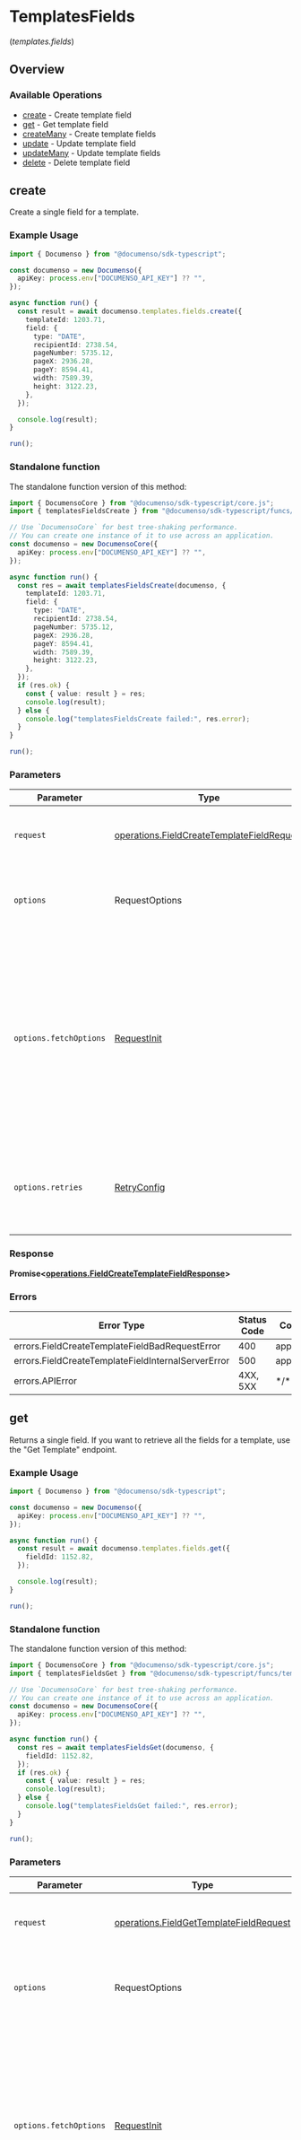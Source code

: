 # TemplatesFields
(*templates.fields*)

## Overview

### Available Operations

* [create](#create) - Create template field
* [get](#get) - Get template field
* [createMany](#createmany) - Create template fields
* [update](#update) - Update template field
* [updateMany](#updatemany) - Update template fields
* [delete](#delete) - Delete template field

## create

Create a single field for a template.

### Example Usage

<!-- UsageSnippet language="typescript" operationID="field-createTemplateField" method="post" path="/template/field/create" -->
```typescript
import { Documenso } from "@documenso/sdk-typescript";

const documenso = new Documenso({
  apiKey: process.env["DOCUMENSO_API_KEY"] ?? "",
});

async function run() {
  const result = await documenso.templates.fields.create({
    templateId: 1203.71,
    field: {
      type: "DATE",
      recipientId: 2738.54,
      pageNumber: 5735.12,
      pageX: 2936.28,
      pageY: 8594.41,
      width: 7589.39,
      height: 3122.23,
    },
  });

  console.log(result);
}

run();
```

### Standalone function

The standalone function version of this method:

```typescript
import { DocumensoCore } from "@documenso/sdk-typescript/core.js";
import { templatesFieldsCreate } from "@documenso/sdk-typescript/funcs/templatesFieldsCreate.js";

// Use `DocumensoCore` for best tree-shaking performance.
// You can create one instance of it to use across an application.
const documenso = new DocumensoCore({
  apiKey: process.env["DOCUMENSO_API_KEY"] ?? "",
});

async function run() {
  const res = await templatesFieldsCreate(documenso, {
    templateId: 1203.71,
    field: {
      type: "DATE",
      recipientId: 2738.54,
      pageNumber: 5735.12,
      pageX: 2936.28,
      pageY: 8594.41,
      width: 7589.39,
      height: 3122.23,
    },
  });
  if (res.ok) {
    const { value: result } = res;
    console.log(result);
  } else {
    console.log("templatesFieldsCreate failed:", res.error);
  }
}

run();
```

### Parameters

| Parameter                                                                                                                                                                      | Type                                                                                                                                                                           | Required                                                                                                                                                                       | Description                                                                                                                                                                    |
| ------------------------------------------------------------------------------------------------------------------------------------------------------------------------------ | ------------------------------------------------------------------------------------------------------------------------------------------------------------------------------ | ------------------------------------------------------------------------------------------------------------------------------------------------------------------------------ | ------------------------------------------------------------------------------------------------------------------------------------------------------------------------------ |
| `request`                                                                                                                                                                      | [operations.FieldCreateTemplateFieldRequest](../../models/operations/fieldcreatetemplatefieldrequest.md)                                                                       | :heavy_check_mark:                                                                                                                                                             | The request object to use for the request.                                                                                                                                     |
| `options`                                                                                                                                                                      | RequestOptions                                                                                                                                                                 | :heavy_minus_sign:                                                                                                                                                             | Used to set various options for making HTTP requests.                                                                                                                          |
| `options.fetchOptions`                                                                                                                                                         | [RequestInit](https://developer.mozilla.org/en-US/docs/Web/API/Request/Request#options)                                                                                        | :heavy_minus_sign:                                                                                                                                                             | Options that are passed to the underlying HTTP request. This can be used to inject extra headers for examples. All `Request` options, except `method` and `body`, are allowed. |
| `options.retries`                                                                                                                                                              | [RetryConfig](../../lib/utils/retryconfig.md)                                                                                                                                  | :heavy_minus_sign:                                                                                                                                                             | Enables retrying HTTP requests under certain failure conditions.                                                                                                               |

### Response

**Promise\<[operations.FieldCreateTemplateFieldResponse](../../models/operations/fieldcreatetemplatefieldresponse.md)\>**

### Errors

| Error Type                                         | Status Code                                        | Content Type                                       |
| -------------------------------------------------- | -------------------------------------------------- | -------------------------------------------------- |
| errors.FieldCreateTemplateFieldBadRequestError     | 400                                                | application/json                                   |
| errors.FieldCreateTemplateFieldInternalServerError | 500                                                | application/json                                   |
| errors.APIError                                    | 4XX, 5XX                                           | \*/\*                                              |

## get

Returns a single field. If you want to retrieve all the fields for a template, use the "Get Template" endpoint.

### Example Usage

<!-- UsageSnippet language="typescript" operationID="field-getTemplateField" method="get" path="/template/field/{fieldId}" -->
```typescript
import { Documenso } from "@documenso/sdk-typescript";

const documenso = new Documenso({
  apiKey: process.env["DOCUMENSO_API_KEY"] ?? "",
});

async function run() {
  const result = await documenso.templates.fields.get({
    fieldId: 1152.82,
  });

  console.log(result);
}

run();
```

### Standalone function

The standalone function version of this method:

```typescript
import { DocumensoCore } from "@documenso/sdk-typescript/core.js";
import { templatesFieldsGet } from "@documenso/sdk-typescript/funcs/templatesFieldsGet.js";

// Use `DocumensoCore` for best tree-shaking performance.
// You can create one instance of it to use across an application.
const documenso = new DocumensoCore({
  apiKey: process.env["DOCUMENSO_API_KEY"] ?? "",
});

async function run() {
  const res = await templatesFieldsGet(documenso, {
    fieldId: 1152.82,
  });
  if (res.ok) {
    const { value: result } = res;
    console.log(result);
  } else {
    console.log("templatesFieldsGet failed:", res.error);
  }
}

run();
```

### Parameters

| Parameter                                                                                                                                                                      | Type                                                                                                                                                                           | Required                                                                                                                                                                       | Description                                                                                                                                                                    |
| ------------------------------------------------------------------------------------------------------------------------------------------------------------------------------ | ------------------------------------------------------------------------------------------------------------------------------------------------------------------------------ | ------------------------------------------------------------------------------------------------------------------------------------------------------------------------------ | ------------------------------------------------------------------------------------------------------------------------------------------------------------------------------ |
| `request`                                                                                                                                                                      | [operations.FieldGetTemplateFieldRequest](../../models/operations/fieldgettemplatefieldrequest.md)                                                                             | :heavy_check_mark:                                                                                                                                                             | The request object to use for the request.                                                                                                                                     |
| `options`                                                                                                                                                                      | RequestOptions                                                                                                                                                                 | :heavy_minus_sign:                                                                                                                                                             | Used to set various options for making HTTP requests.                                                                                                                          |
| `options.fetchOptions`                                                                                                                                                         | [RequestInit](https://developer.mozilla.org/en-US/docs/Web/API/Request/Request#options)                                                                                        | :heavy_minus_sign:                                                                                                                                                             | Options that are passed to the underlying HTTP request. This can be used to inject extra headers for examples. All `Request` options, except `method` and `body`, are allowed. |
| `options.retries`                                                                                                                                                              | [RetryConfig](../../lib/utils/retryconfig.md)                                                                                                                                  | :heavy_minus_sign:                                                                                                                                                             | Enables retrying HTTP requests under certain failure conditions.                                                                                                               |

### Response

**Promise\<[operations.FieldGetTemplateFieldResponse](../../models/operations/fieldgettemplatefieldresponse.md)\>**

### Errors

| Error Type                                      | Status Code                                     | Content Type                                    |
| ----------------------------------------------- | ----------------------------------------------- | ----------------------------------------------- |
| errors.FieldGetTemplateFieldBadRequestError     | 400                                             | application/json                                |
| errors.FieldGetTemplateFieldNotFoundError       | 404                                             | application/json                                |
| errors.FieldGetTemplateFieldInternalServerError | 500                                             | application/json                                |
| errors.APIError                                 | 4XX, 5XX                                        | \*/\*                                           |

## createMany

Create multiple fields for a template.

### Example Usage

<!-- UsageSnippet language="typescript" operationID="field-createTemplateFields" method="post" path="/template/field/create-many" -->
```typescript
import { Documenso } from "@documenso/sdk-typescript";

const documenso = new Documenso({
  apiKey: process.env["DOCUMENSO_API_KEY"] ?? "",
});

async function run() {
  const result = await documenso.templates.fields.createMany({
    templateId: 586.2,
    fields: [
      {
        type: "SIGNATURE",
        recipientId: 6990.12,
        pageNumber: 3472.45,
        pageX: 4747.87,
        pageY: 1673.94,
        width: 7215.37,
        height: 9417.43,
      },
    ],
  });

  console.log(result);
}

run();
```

### Standalone function

The standalone function version of this method:

```typescript
import { DocumensoCore } from "@documenso/sdk-typescript/core.js";
import { templatesFieldsCreateMany } from "@documenso/sdk-typescript/funcs/templatesFieldsCreateMany.js";

// Use `DocumensoCore` for best tree-shaking performance.
// You can create one instance of it to use across an application.
const documenso = new DocumensoCore({
  apiKey: process.env["DOCUMENSO_API_KEY"] ?? "",
});

async function run() {
  const res = await templatesFieldsCreateMany(documenso, {
    templateId: 586.2,
    fields: [
      {
        type: "SIGNATURE",
        recipientId: 6990.12,
        pageNumber: 3472.45,
        pageX: 4747.87,
        pageY: 1673.94,
        width: 7215.37,
        height: 9417.43,
      },
    ],
  });
  if (res.ok) {
    const { value: result } = res;
    console.log(result);
  } else {
    console.log("templatesFieldsCreateMany failed:", res.error);
  }
}

run();
```

### Parameters

| Parameter                                                                                                                                                                      | Type                                                                                                                                                                           | Required                                                                                                                                                                       | Description                                                                                                                                                                    |
| ------------------------------------------------------------------------------------------------------------------------------------------------------------------------------ | ------------------------------------------------------------------------------------------------------------------------------------------------------------------------------ | ------------------------------------------------------------------------------------------------------------------------------------------------------------------------------ | ------------------------------------------------------------------------------------------------------------------------------------------------------------------------------ |
| `request`                                                                                                                                                                      | [operations.FieldCreateTemplateFieldsRequest](../../models/operations/fieldcreatetemplatefieldsrequest.md)                                                                     | :heavy_check_mark:                                                                                                                                                             | The request object to use for the request.                                                                                                                                     |
| `options`                                                                                                                                                                      | RequestOptions                                                                                                                                                                 | :heavy_minus_sign:                                                                                                                                                             | Used to set various options for making HTTP requests.                                                                                                                          |
| `options.fetchOptions`                                                                                                                                                         | [RequestInit](https://developer.mozilla.org/en-US/docs/Web/API/Request/Request#options)                                                                                        | :heavy_minus_sign:                                                                                                                                                             | Options that are passed to the underlying HTTP request. This can be used to inject extra headers for examples. All `Request` options, except `method` and `body`, are allowed. |
| `options.retries`                                                                                                                                                              | [RetryConfig](../../lib/utils/retryconfig.md)                                                                                                                                  | :heavy_minus_sign:                                                                                                                                                             | Enables retrying HTTP requests under certain failure conditions.                                                                                                               |

### Response

**Promise\<[operations.FieldCreateTemplateFieldsResponse](../../models/operations/fieldcreatetemplatefieldsresponse.md)\>**

### Errors

| Error Type                                          | Status Code                                         | Content Type                                        |
| --------------------------------------------------- | --------------------------------------------------- | --------------------------------------------------- |
| errors.FieldCreateTemplateFieldsBadRequestError     | 400                                                 | application/json                                    |
| errors.FieldCreateTemplateFieldsInternalServerError | 500                                                 | application/json                                    |
| errors.APIError                                     | 4XX, 5XX                                            | \*/\*                                               |

## update

Update a single field for a template.

### Example Usage

<!-- UsageSnippet language="typescript" operationID="field-updateTemplateField" method="post" path="/template/field/update" -->
```typescript
import { Documenso } from "@documenso/sdk-typescript";

const documenso = new Documenso({
  apiKey: process.env["DOCUMENSO_API_KEY"] ?? "",
});

async function run() {
  const result = await documenso.templates.fields.update({
    templateId: 5083.07,
    field: {
      type: "TEXT",
      id: 1792.29,
    },
  });

  console.log(result);
}

run();
```

### Standalone function

The standalone function version of this method:

```typescript
import { DocumensoCore } from "@documenso/sdk-typescript/core.js";
import { templatesFieldsUpdate } from "@documenso/sdk-typescript/funcs/templatesFieldsUpdate.js";

// Use `DocumensoCore` for best tree-shaking performance.
// You can create one instance of it to use across an application.
const documenso = new DocumensoCore({
  apiKey: process.env["DOCUMENSO_API_KEY"] ?? "",
});

async function run() {
  const res = await templatesFieldsUpdate(documenso, {
    templateId: 5083.07,
    field: {
      type: "TEXT",
      id: 1792.29,
    },
  });
  if (res.ok) {
    const { value: result } = res;
    console.log(result);
  } else {
    console.log("templatesFieldsUpdate failed:", res.error);
  }
}

run();
```

### Parameters

| Parameter                                                                                                                                                                      | Type                                                                                                                                                                           | Required                                                                                                                                                                       | Description                                                                                                                                                                    |
| ------------------------------------------------------------------------------------------------------------------------------------------------------------------------------ | ------------------------------------------------------------------------------------------------------------------------------------------------------------------------------ | ------------------------------------------------------------------------------------------------------------------------------------------------------------------------------ | ------------------------------------------------------------------------------------------------------------------------------------------------------------------------------ |
| `request`                                                                                                                                                                      | [operations.FieldUpdateTemplateFieldRequest](../../models/operations/fieldupdatetemplatefieldrequest.md)                                                                       | :heavy_check_mark:                                                                                                                                                             | The request object to use for the request.                                                                                                                                     |
| `options`                                                                                                                                                                      | RequestOptions                                                                                                                                                                 | :heavy_minus_sign:                                                                                                                                                             | Used to set various options for making HTTP requests.                                                                                                                          |
| `options.fetchOptions`                                                                                                                                                         | [RequestInit](https://developer.mozilla.org/en-US/docs/Web/API/Request/Request#options)                                                                                        | :heavy_minus_sign:                                                                                                                                                             | Options that are passed to the underlying HTTP request. This can be used to inject extra headers for examples. All `Request` options, except `method` and `body`, are allowed. |
| `options.retries`                                                                                                                                                              | [RetryConfig](../../lib/utils/retryconfig.md)                                                                                                                                  | :heavy_minus_sign:                                                                                                                                                             | Enables retrying HTTP requests under certain failure conditions.                                                                                                               |

### Response

**Promise\<[operations.FieldUpdateTemplateFieldResponse](../../models/operations/fieldupdatetemplatefieldresponse.md)\>**

### Errors

| Error Type                                         | Status Code                                        | Content Type                                       |
| -------------------------------------------------- | -------------------------------------------------- | -------------------------------------------------- |
| errors.FieldUpdateTemplateFieldBadRequestError     | 400                                                | application/json                                   |
| errors.FieldUpdateTemplateFieldInternalServerError | 500                                                | application/json                                   |
| errors.APIError                                    | 4XX, 5XX                                           | \*/\*                                              |

## updateMany

Update multiple fields for a template.

### Example Usage

<!-- UsageSnippet language="typescript" operationID="field-updateTemplateFields" method="post" path="/template/field/update-many" -->
```typescript
import { Documenso } from "@documenso/sdk-typescript";

const documenso = new Documenso({
  apiKey: process.env["DOCUMENSO_API_KEY"] ?? "",
});

async function run() {
  const result = await documenso.templates.fields.updateMany({
    templateId: 3969.1,
    fields: [
      {
        type: "DROPDOWN",
        id: 2460.72,
      },
    ],
  });

  console.log(result);
}

run();
```

### Standalone function

The standalone function version of this method:

```typescript
import { DocumensoCore } from "@documenso/sdk-typescript/core.js";
import { templatesFieldsUpdateMany } from "@documenso/sdk-typescript/funcs/templatesFieldsUpdateMany.js";

// Use `DocumensoCore` for best tree-shaking performance.
// You can create one instance of it to use across an application.
const documenso = new DocumensoCore({
  apiKey: process.env["DOCUMENSO_API_KEY"] ?? "",
});

async function run() {
  const res = await templatesFieldsUpdateMany(documenso, {
    templateId: 3969.1,
    fields: [
      {
        type: "DROPDOWN",
        id: 2460.72,
      },
    ],
  });
  if (res.ok) {
    const { value: result } = res;
    console.log(result);
  } else {
    console.log("templatesFieldsUpdateMany failed:", res.error);
  }
}

run();
```

### Parameters

| Parameter                                                                                                                                                                      | Type                                                                                                                                                                           | Required                                                                                                                                                                       | Description                                                                                                                                                                    |
| ------------------------------------------------------------------------------------------------------------------------------------------------------------------------------ | ------------------------------------------------------------------------------------------------------------------------------------------------------------------------------ | ------------------------------------------------------------------------------------------------------------------------------------------------------------------------------ | ------------------------------------------------------------------------------------------------------------------------------------------------------------------------------ |
| `request`                                                                                                                                                                      | [operations.FieldUpdateTemplateFieldsRequest](../../models/operations/fieldupdatetemplatefieldsrequest.md)                                                                     | :heavy_check_mark:                                                                                                                                                             | The request object to use for the request.                                                                                                                                     |
| `options`                                                                                                                                                                      | RequestOptions                                                                                                                                                                 | :heavy_minus_sign:                                                                                                                                                             | Used to set various options for making HTTP requests.                                                                                                                          |
| `options.fetchOptions`                                                                                                                                                         | [RequestInit](https://developer.mozilla.org/en-US/docs/Web/API/Request/Request#options)                                                                                        | :heavy_minus_sign:                                                                                                                                                             | Options that are passed to the underlying HTTP request. This can be used to inject extra headers for examples. All `Request` options, except `method` and `body`, are allowed. |
| `options.retries`                                                                                                                                                              | [RetryConfig](../../lib/utils/retryconfig.md)                                                                                                                                  | :heavy_minus_sign:                                                                                                                                                             | Enables retrying HTTP requests under certain failure conditions.                                                                                                               |

### Response

**Promise\<[operations.FieldUpdateTemplateFieldsResponse](../../models/operations/fieldupdatetemplatefieldsresponse.md)\>**

### Errors

| Error Type                                          | Status Code                                         | Content Type                                        |
| --------------------------------------------------- | --------------------------------------------------- | --------------------------------------------------- |
| errors.FieldUpdateTemplateFieldsBadRequestError     | 400                                                 | application/json                                    |
| errors.FieldUpdateTemplateFieldsInternalServerError | 500                                                 | application/json                                    |
| errors.APIError                                     | 4XX, 5XX                                            | \*/\*                                               |

## delete

Delete template field

### Example Usage

<!-- UsageSnippet language="typescript" operationID="field-deleteTemplateField" method="post" path="/template/field/delete" -->
```typescript
import { Documenso } from "@documenso/sdk-typescript";

const documenso = new Documenso({
  apiKey: process.env["DOCUMENSO_API_KEY"] ?? "",
});

async function run() {
  const result = await documenso.templates.fields.delete({
    fieldId: 7996.49,
  });

  console.log(result);
}

run();
```

### Standalone function

The standalone function version of this method:

```typescript
import { DocumensoCore } from "@documenso/sdk-typescript/core.js";
import { templatesFieldsDelete } from "@documenso/sdk-typescript/funcs/templatesFieldsDelete.js";

// Use `DocumensoCore` for best tree-shaking performance.
// You can create one instance of it to use across an application.
const documenso = new DocumensoCore({
  apiKey: process.env["DOCUMENSO_API_KEY"] ?? "",
});

async function run() {
  const res = await templatesFieldsDelete(documenso, {
    fieldId: 7996.49,
  });
  if (res.ok) {
    const { value: result } = res;
    console.log(result);
  } else {
    console.log("templatesFieldsDelete failed:", res.error);
  }
}

run();
```

### Parameters

| Parameter                                                                                                                                                                      | Type                                                                                                                                                                           | Required                                                                                                                                                                       | Description                                                                                                                                                                    |
| ------------------------------------------------------------------------------------------------------------------------------------------------------------------------------ | ------------------------------------------------------------------------------------------------------------------------------------------------------------------------------ | ------------------------------------------------------------------------------------------------------------------------------------------------------------------------------ | ------------------------------------------------------------------------------------------------------------------------------------------------------------------------------ |
| `request`                                                                                                                                                                      | [operations.FieldDeleteTemplateFieldRequest](../../models/operations/fielddeletetemplatefieldrequest.md)                                                                       | :heavy_check_mark:                                                                                                                                                             | The request object to use for the request.                                                                                                                                     |
| `options`                                                                                                                                                                      | RequestOptions                                                                                                                                                                 | :heavy_minus_sign:                                                                                                                                                             | Used to set various options for making HTTP requests.                                                                                                                          |
| `options.fetchOptions`                                                                                                                                                         | [RequestInit](https://developer.mozilla.org/en-US/docs/Web/API/Request/Request#options)                                                                                        | :heavy_minus_sign:                                                                                                                                                             | Options that are passed to the underlying HTTP request. This can be used to inject extra headers for examples. All `Request` options, except `method` and `body`, are allowed. |
| `options.retries`                                                                                                                                                              | [RetryConfig](../../lib/utils/retryconfig.md)                                                                                                                                  | :heavy_minus_sign:                                                                                                                                                             | Enables retrying HTTP requests under certain failure conditions.                                                                                                               |

### Response

**Promise\<[operations.FieldDeleteTemplateFieldResponse](../../models/operations/fielddeletetemplatefieldresponse.md)\>**

### Errors

| Error Type                                         | Status Code                                        | Content Type                                       |
| -------------------------------------------------- | -------------------------------------------------- | -------------------------------------------------- |
| errors.FieldDeleteTemplateFieldBadRequestError     | 400                                                | application/json                                   |
| errors.FieldDeleteTemplateFieldInternalServerError | 500                                                | application/json                                   |
| errors.APIError                                    | 4XX, 5XX                                           | \*/\*                                              |